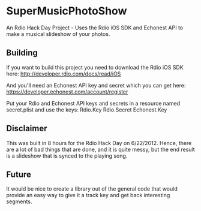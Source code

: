 SuperMusicPhotoShow
===================

An Rdio Hack Day Project - Uses the Rdio iOS SDK and Echonest API to make a musical slideshow of your photos.

## Building

If you want to build this project you need to download the Rdio iOS SDK here: http://developer.rdio.com/docs/read/iOS

And you'll need an Echonest API key and secret which you can get here: https://developer.echonest.com/account/register

Put your Rdio and Echonest API keys and secrets in a resource named secret.plist and use the keys:
Rdio.Key
Rdio.Secret
Echonest.Key


## Disclaimer

This was built in 8 hours for the Rdio Hack Day on 6/22/2012. Hence, there are a lot of bad things that are done, and it is quite messy, but the end result is a slideshow that is synced to the playing song.

## Future

It would be nice to create a library out of the general code that would provide an easy way to give it a track key and get back interesting segments.
